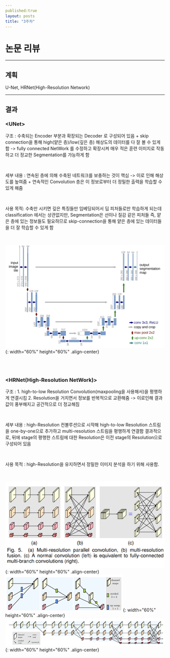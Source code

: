 ```yaml
---
published:true
layout: posts
title: "3주차"
---
```


# 논문 리뷰

---

## 계획
U-Net, HRNet(High-Resolution Network)

---

## 결과

### \<UNet\>

구조 : 수축되는 Encoder 부분과 확장되는 Decoder 로 구성되어 있음 + skip connection을 통해 high(얕은 층)/low(깊은 층) 해상도의 데이터를 다 잘 볼 수 있게 함  -> fully connected NetWork 를 수정하고 확장시켜 매우 적은 훈련 이미지로 작동하고 더 정교한 Segmentation를 가능하게 함

<br>

세부 내용 : 연속된 층에 의해 수축된 네트워크를 보충하는 것이 핵심 -> 이로 인해 해상도를 높여줌 + 연속적인 Convolution 층은 이 정보로부터 더 정밀한 출력을 학습할 수 있게 해줌

<br>

사용 목적: 수축만 시키면 깊은 특징들만 임베딩되어서 딥 피처들로만 학습하게 되는데 classification 에서는 상관없지만, Segmentation은 선이나 질감 같은 피처들 즉, 얕은 층에 있는 정보들도 필요하므로 
skip-connection을 통해 얕은 층에 있는 데이터들을 더 잘 학습할 수 있게 함

<br>

![사진](/assets/image/2024-07-21-first-0.png){: width="60%" height="60%" .align-center}

<br><br>

### <HRNet(High-Resolution NetWork)>
구조 : 1. high-to-low Resolution Convolution(maxpooling을 사용해서)을 평행하게 연결시킴
       2. Resolution을 거치면서 정보를 반복적으로 교환해줌
       -> 이로인해 결과 값이 풍부해지고 공간적으로 더 정교해짐

<br>

세부 내용 : high-Resolution 컨볼루션으로 시작해 high-to-low Resolution 스트림을 one-by-one으로 추가하고 multi-resolution 스트림을 평행하게 연결함
결과적으로, 뒤에 stage의 평행한 스트림에 대한 Resolution은 이전 stage의 Resolution으로 구성되어 있음

<br>

사용 목적 : high-Resolution을 유지하면서 정밀한 이미지 분석을 하기 위해 사용함.

<br>

![사진](/assets/image/2024-07-21-second-3.png){: width="60%" height="60%" .align-center}
![사진](/assets/image/2024-07-21-second-1.png){: width="60%" height="60%" .align-center}
![사진](/assets/image/2024-07-21-second-2.png){: width="60%" height="60%" .align-center}
